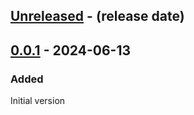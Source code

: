<!-- next-header -->

## [Unreleased] - (release date)

## [0.0.1] - 2024-06-13

### Added

Initial version

<!-- next-url -->
[Unreleased]: https://github.com/matthias-stemmler/annimate/compare/v0.0.1...HEAD
[0.0.1]: https://github.com/matthias-stemmler/annimate/tree/v0.0.1
